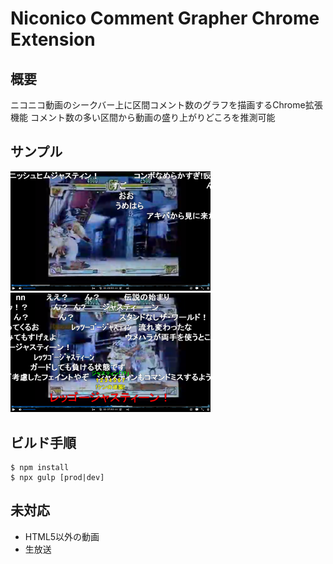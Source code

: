 # Niconico Comment Grapher Chrome Extension


## 概要
ニコニコ動画のシークバー上に区間コメント数のグラフを描画するChrome拡張機能
コメント数の多い区間から動画の盛り上がりどころを推測可能


## サンプル
<img src="./images/sample01.png" width="320px">
<img src="./images/sample02.png" width="320px">


## ビルド手順
```
$ npm install
$ npx gulp [prod|dev]
```


## 未対応
- HTML5以外の動画
- 生放送

